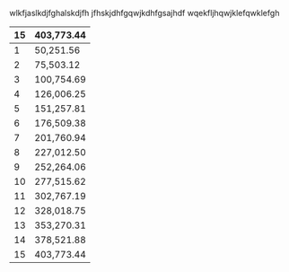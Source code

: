 wlkfjaslkdjfghalskdjfh
jfhskjdhfgqwjkdhfgsajhdf
wqekfljhqwjklefqwklefgh

15|403,773.44
---|---
1|50,251.56
2|75,503.12
3|100,754.69
4|126,006.25
5|151,257.81
6|176,509.38
7|201,760.94
8|227,012.50
9|252,264.06
10|277,515.62
11|302,767.19
12|328,018.75
13|353,270.31
14|378,521.88
15|403,773.44
